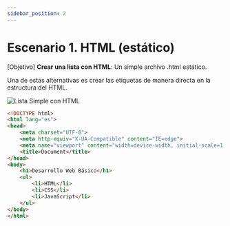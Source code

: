 ```yaml
---
sidebar_position: 2
---
```


# Escenario 1. HTML (estático)

[Objetivo] **Crear una lista con HTML**: Un simple archivo .html estático. 

Una de estas alternativas es crear las etiquetas de manera directa en la estructura del HTML.  
 
![Lista Simple con HTML](/img/tutorial/002.jpg)

```html
<!DOCTYPE html>
<html lang="es">
<head>
    <meta charset="UTF-8">
    <meta http-equiv="X-UA-Compatible" content="IE=edge">
    <meta name="viewport" content="width=device-width, initial-scale=1.0">
    <title>Document</title>
</head>
<body>
    <h1>Desarrollo Web Básico</h1>
    <ul>
        <li>HTML</li>
        <li>CSS</li>
        <li>JavaScript</li>
    </ul>
</body>
</html>
```